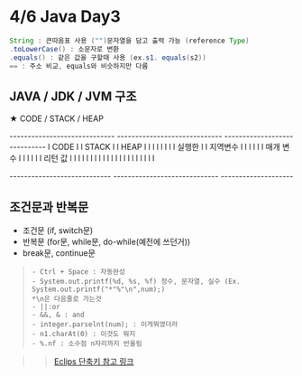 # 4/6 Java Day3

```java
String : 큰따옴표 사용 ("")문자열을 담고 출력 가능 (reference Type)
.toLowerCase() : 소문자로 변환
.equals() : 같은 값을 구할때 사용 (ex.s1. equals(s2))
== : 주소 비교, equals와 비슷하지만 다름
```



## JAVA / JDK / JVM 구조

★ CODE / STACK / HEAP

\-----------------------------        -----------------------------         -----------------------------
l         CODE                l         l         STACK               l         l            HEAP             l
l                                l         l                                l         l                                l
l         실행한               l         l          지역변수           l         l                                l
l                                l         l          매개 변수          l         l                                l
l                                l         l          리턴 값             l         l                                l
l                                l         l                                l         l                                l
l                                l         l                                l         l                                l
l                                l         l                                l         l                                l

\----------------------------         -----------------------------         --------------------



## 조건문과 반복문



- 조건문 (if, switch문)
- 반복문 (for문, while문, do-while(예전에 쓰던거))
- break문, continue문



> ```
> - Ctrl + Space : 자동완성
> - System.out.printf(%d, %s, %f) 정수, 문자열, 실수 (Ex. System.out.printf("*"%"\n",num);)
> *\n은 다음줄로 가는것
> - ||:or
> - &&, & : and
> - integer.parselnt(num); : 이게뭐였더라
> - n1.charAt(0) : 이것도 뭐지
> - %.nf : 소수점 n자리까지 반올림
> ```



> > [Eclips 단축키 참고 링크](https://iamfreeman.tistory.com/entry/Eclipse-%EB%8B%A8%EC%B6%95%ED%82%A4-%EB%AA%A8%EC%9D%8C-%EC%9D%B4%ED%81%B4%EB%A6%BD%EC%8A%A4-Effective-Eclipse-Shortcut-Keys)
